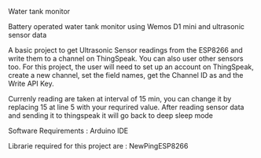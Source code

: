 Water tank monitor

Battery operated water tank monitor using Wemos D1 mini and ultrasonic sensor data

A basic project to get Ultrasonic Sensor readings from the ESP8266 and write them to a channel on ThingSpeak. You can also user other sensors too. For this project, the user will need to set up an account on ThingSpeak, create a new channel, set the field names, get the Channel ID as and the Write API Key.

Currenly reading are taken at interval of 15 min, you can change it by replacing 15 at line 5 with your requrired value. After reading sensor data and sending it to thingspeak it will go back to deep sleep mode

Software Requirements :
Arduino IDE

Librarie required for this project are :
NewPingESP8266

